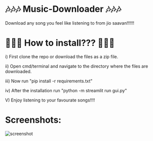 # 🎶🎶🎶 Music-Downloader 🎶🎶🎶
Download any song you feel like listening to from jio saavan!!!!!! 


# 🤔🤔🤔 How to install??? 🤔🤔🤔
i)   First clone the repo or download the files as a zip file.

ii)  Open cmd/terminal and navigate to the directory where the files are downloaded.

iii) Now run "pip install -r requirements.txt"

iv)  After the installation run "python -m streamlit run gui.py"

V)   Enjoy listening to your favourate songs!!!!



# Screenshots:

![screenshot](https://user-images.githubusercontent.com/85382114/150188233-a04f8323-f6c6-4e58-a8e2-0f6b988cc76b.png)
